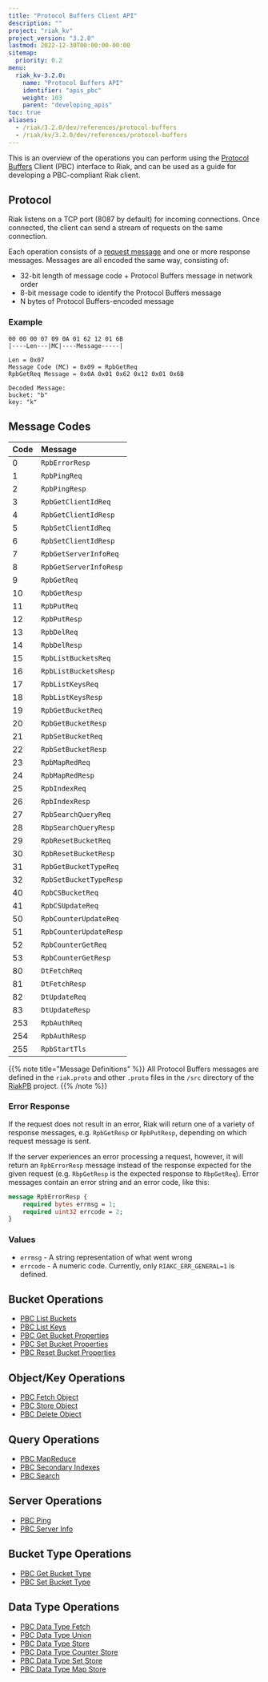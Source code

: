 ```yaml
---
title: "Protocol Buffers Client API"
description: ""
project: "riak_kv"
project_version: "3.2.0"
lastmod: 2022-12-30T00:00:00-00:00
sitemap:
  priority: 0.2
menu:
  riak_kv-3.2.0:
    name: "Protocol Buffers API"
    identifier: "apis_pbc"
    weight: 103
    parent: "developing_apis"
toc: true
aliases:
  - /riak/3.2.0/dev/references/protocol-buffers
  - /riak/kv/3.2.0/dev/references/protocol-buffers
---
```


This is an overview of the operations you can perform using the
[Protocol Buffers](https://code.google.com/p/protobuf/) Client (PBC)
interface to Riak, and can be used as a guide for developing a
PBC-compliant Riak client.

## Protocol

Riak listens on a TCP port (8087 by default) for incoming connections.
Once connected, the client can send a stream of requests on the same
connection.

Each operation consists of a [request message](https://developers.google.com/protocol-buffers/docs/encoding) and one or more response messages. Messages are all encoded the same way, consisting of:

* 32-bit length of message code + Protocol Buffers message in network
  order
* 8-bit message code to identify the Protocol Buffers message
* N bytes of Protocol Buffers-encoded message

### Example

```
00 00 00 07 09 0A 01 62 12 01 6B
|----Len---|MC|----Message-----|

Len = 0x07
Message Code (MC) = 0x09 = RpbGetReq
RpbGetReq Message = 0x0A 0x01 0x62 0x12 0x01 0x6B

Decoded Message:
bucket: "b"
key: "k"
```

## Message Codes

Code | Message |
:----|:--------|
0 | `RpbErrorResp` |
1 | `RpbPingReq` |
2 | `RpbPingResp` |
3 | `RpbGetClientIdReq` |
4 | `RpbGetClientIdResp` |
5 | `RpbSetClientIdReq` |
6 | `RpbSetClientIdResp` |
7 | `RpbGetServerInfoReq` |
8 | `RpbGetServerInfoResp` |
9 | `RpbGetReq` |
10 | `RpbGetResp` |
11 | `RpbPutReq` |
12 | `RpbPutResp` |
13 | `RpbDelReq` |
14 | `RpbDelResp` |
15 | `RpbListBucketsReq` |
16 | `RpbListBucketsResp` |
17 | `RpbListKeysReq` |
18 | `RpbListKeysResp` |
19 | `RpbGetBucketReq` |
20 | `RpbGetBucketResp` |
21 | `RpbSetBucketReq` |
22 | `RpbSetBucketResp` |
23 | `RpbMapRedReq` |
24 | `RpbMapRedResp` |
25 | `RpbIndexReq` |
26 | `RpbIndexResp` |
27 | `RpbSearchQueryReq` |
28 | `RbpSearchQueryResp` |
29 | `RpbResetBucketReq` |
30 | `RpbResetBucketResp` |
31 | `RpbGetBucketTypeReq` |
32 | `RpbSetBucketTypeResp` |
40 | `RpbCSBucketReq` |
41 | `RpbCSUpdateReq` |
50 | `RpbCounterUpdateReq` |
51 | `RpbCounterUpdateResp` |
52 | `RpbCounterGetReq` |
53 | `RpbCounterGetResp` |
80 | `DtFetchReq` |
81 | `DtFetchResp` |
82 | `DtUpdateReq` |
83 | `DtUpdateResp` |
253 | `RpbAuthReq` |
254 | `RpbAuthResp` |
255 | `RpbStartTls` |

{{% note title="Message Definitions" %}}
All Protocol Buffers messages are defined in the `riak.proto` and other
`.proto` files in the `/src` directory of the
<a href="https://github.com/basho/riak_pb">RiakPB</a> project.
{{% /note %}}

### Error Response

If the request does not result in an error, Riak will return one of a
variety of response messages, e.g. `RpbGetResp` or `RpbPutResp`,
depending on which request message is sent.

If the server experiences an error processing a request, however, it
will return an `RpbErrorResp` message instead of the response expected
for the given request (e.g. `RbpGetResp` is the expected response to
`RbpGetReq`). Error messages contain an error string and an error code,
like this:

```protobuf
message RpbErrorResp {
    required bytes errmsg = 1;
    required uint32 errcode = 2;
}
```

### Values

* `errmsg` - A string representation of what went wrong
* `errcode` - A numeric code. Currently, only `RIAKC_ERR_GENERAL=1`
  is defined.

## Bucket Operations

* [PBC List Buckets]({{<baseurl>}}riak/kv/3.2.0/developing/api/protocol-buffers/list-buckets)
* [PBC List Keys]({{<baseurl>}}riak/kv/3.2.0/developing/api/protocol-buffers/list-keys)
* [PBC Get Bucket Properties]({{<baseurl>}}riak/kv/3.2.0/developing/api/protocol-buffers/get-bucket-props)
* [PBC Set Bucket Properties]({{<baseurl>}}riak/kv/3.2.0/developing/api/protocol-buffers/set-bucket-props)
* [PBC Reset Bucket Properties]({{<baseurl>}}riak/kv/3.2.0/developing/api/protocol-buffers/reset-bucket-props)

## Object/Key Operations

* [PBC Fetch Object]({{<baseurl>}}riak/kv/3.2.0/developing/api/protocol-buffers/fetch-object)
* [PBC Store Object]({{<baseurl>}}riak/kv/3.2.0/developing/api/protocol-buffers/store-object)
* [PBC Delete Object]({{<baseurl>}}riak/kv/3.2.0/developing/api/protocol-buffers/delete-object)

## Query Operations

* [PBC MapReduce]({{<baseurl>}}riak/kv/3.2.0/developing/api/protocol-buffers/mapreduce)
* [PBC Secondary Indexes]({{<baseurl>}}riak/kv/3.2.0/developing/api/protocol-buffers/secondary-indexes)
* [PBC Search]({{<baseurl>}}riak/kv/3.2.0/developing/api/protocol-buffers/search)

## Server Operations

* [PBC Ping]({{<baseurl>}}riak/kv/3.2.0/developing/api/protocol-buffers/ping)
* [PBC Server Info]({{<baseurl>}}riak/kv/3.2.0/developing/api/protocol-buffers/server-info)

## Bucket Type Operations

* [PBC Get Bucket Type]({{<baseurl>}}riak/kv/3.2.0/developing/api/protocol-buffers/get-bucket-type)
* [PBC Set Bucket Type]({{<baseurl>}}riak/kv/3.2.0/developing/api/protocol-buffers/set-bucket-type)

## Data Type Operations

* [PBC Data Type Fetch]({{<baseurl>}}riak/kv/3.2.0/developing/api/protocol-buffers/dt-fetch)
* [PBC Data Type Union]({{<baseurl>}}riak/kv/3.2.0/developing/api/protocol-buffers/dt-union)
* [PBC Data Type Store]({{<baseurl>}}riak/kv/3.2.0/developing/api/protocol-buffers/dt-store)
* [PBC Data Type Counter Store]({{<baseurl>}}riak/kv/3.2.0/developing/api/protocol-buffers/dt-counter-store)
* [PBC Data Type Set Store]({{<baseurl>}}riak/kv/3.2.0/developing/api/protocol-buffers/dt-set-store)
* [PBC Data Type Map Store]({{<baseurl>}}riak/kv/3.2.0/developing/api/protocol-buffers/dt-map-store)

